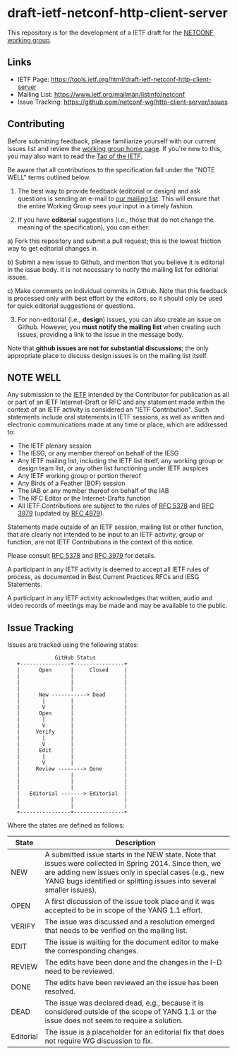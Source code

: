 # draft-ietf-netconf-http-client-server

This repository is for the development of a IETF draft for the [NETCONF working group](http://datatracker.ietf.org/wg/netconf/charter/).

## Links

* IETF Page: https://tools.ietf.org/html/draft-ietf-netconf-http-client-server
* Mailing List: https://www.ietf.org/mailman/listinfo/netconf
* Issue Tracking: https://github.com/netconf-wg/http-client-server/issues



## Contributing

Before submitting feedback, please familiarize yourself with our current issues
list and review the [working group home page](http://datatracker.ietf.org/wg/netconf/charter/). If you're new to this, you may also want to read the [Tao of the
IETF](https://www.ietf.org/tao.html).

Be aware that all contributions to the specification fall under the "NOTE WELL"
terms outlined below.

1. The best way to provide feedback (editorial or design) and ask questions is
sending an e-mail to [our mailing list](https://www.ietf.org/mailman/listinfo/netconf). This will ensure that the entire Working Group sees your input in a timely fashion.

2. If you have **editorial** suggestions (i.e., those that do not change the
meaning of the specification), you can either:

  a) Fork this repository and submit a pull request; this is the lowest
  friction way to get editorial changes in.
  
  b) Submit a new issue to Github, and mention that you believe it is editorial
  in the issue body. It is not necessary to notify the mailing list for
  editorial issues.
  
  c) Make comments on individual commits in Github. Note that this feedback is
  processed only with best effort by the editors, so it should only be used for
  quick editorial suggestions or questions.

3. For non-editorial (i.e., **design**) issues, you can also create an issue on
Github. However, you **must notify the mailing list** when creating such issues,
providing a link to the issue in the message body.

  Note that **github issues are not for substantial discussions**; the only
  appropriate place to discuss design issues is on the mailing list itself.


## NOTE WELL

Any submission to the [IETF](https://www.ietf.org/) intended by the Contributor
for publication as all or part of an IETF Internet-Draft or RFC and any
statement made within the context of an IETF activity is considered an "IETF
Contribution". Such statements include oral statements in IETF sessions, as
well as written and electronic communications made at any time or place, which
are addressed to:

 * The IETF plenary session
 * The IESG, or any member thereof on behalf of the IESG
 * Any IETF mailing list, including the IETF list itself, any working group 
   or design team list, or any other list functioning under IETF auspices
 * Any IETF working group or portion thereof
 * Any Birds of a Feather (BOF) session
 * The IAB or any member thereof on behalf of the IAB
 * The RFC Editor or the Internet-Drafts function
 * All IETF Contributions are subject to the rules of 
   [RFC 5378](https://tools.ietf.org/html/rfc5378) and 
   [RFC 3979](https://tools.ietf.org/html/rfc3979) 
   (updated by [RFC 4879](https://tools.ietf.org/html/rfc4879)).

Statements made outside of an IETF session, mailing list or other function,
that are clearly not intended to be input to an IETF activity, group or
function, are not IETF Contributions in the context of this notice.

Please consult [RFC 5378](https://tools.ietf.org/html/rfc5378) and [RFC 
3979](https://tools.ietf.org/html/rfc3979) for details.

A participant in any IETF activity is deemed to accept all IETF rules of
process, as documented in Best Current Practices RFCs and IESG Statements.

A participant in any IETF activity acknowledges that written, audio and video
records of meetings may be made and may be available to the public.


## Issue Tracking


Issues are tracked using the following states:

```
               GitHub Status
   +----------------+----------------+
   |      Open      |     Closed     |
   |                |                |
   |                |                |
   |                |                |
   |      New -----------> Dead      |
   |       |        |                |
   |       V        |                |
   |      Open      |                |
   |       |        |                |
   |       V        |                |
   |     Verify     |                |
   |       |        |                |
   |       V        |                |
   |      Edit      |                |
   |       |        |                |
   |       V        |                |
   |     Review --------> Done       |
   |                |                |
   |                |                |
   |                |                |
   |   Editorial -------> Editorial  |
   |                |                |
   |                |                |
   +----------------+----------------+
```

Where the states are defined as follows:

State | Description
----- | -----------
NEW | A submitted issue starts in the NEW state. Note that issues were collected in Spring 2014. Since then, we are adding new issues only in special cases (e.g., new YANG bugs identified or splitting issues into several smaller issues).
OPEN | A first discussion of the issue took place and it was accepted to be in scope of the YANG 1.1 effort.
VERIFY | The issue was discussed and a resolution emerged that needs to be verified on the mailing list.
EDIT | The issue is waiting for the document editor to make the corresponding changes.
REVIEW | The edits have been done and the changes in the I-D need to be reviewed.
DONE | The edits have been reviewed an the issue has been resolved.
DEAD | The issue was declared dead, e.g., because it is considered outside of the scope of YANG 1.1 or the issue does not seem to require a solution.
Editorial | The issue is a placeholder for an editorial fix that does not require WG discussion to fix.


